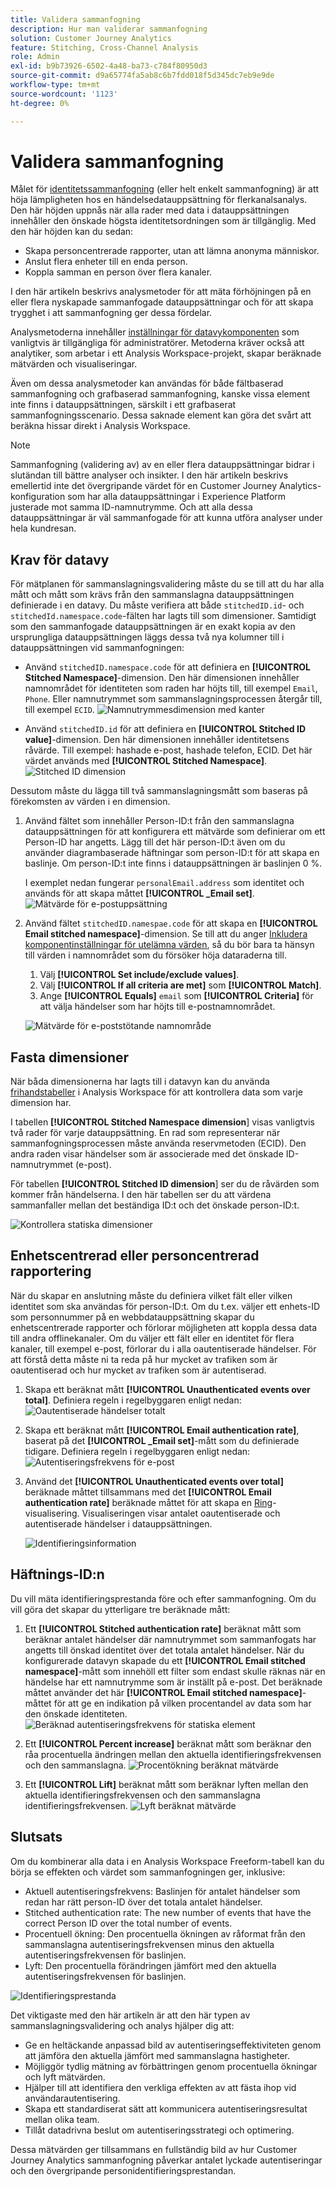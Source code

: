 ```yaml
---
title: Validera sammanfogning
description: Hur man validerar sammanfogning
solution: Customer Journey Analytics
feature: Stitching, Cross-Channel Analysis
role: Admin
exl-id: b9b73926-6502-4a48-ba73-c784f80950d3
source-git-commit: d9a65774fa5ab8c6b7fdd018f5d345dc7eb9e9de
workflow-type: tm+mt
source-wordcount: '1123'
ht-degree: 0%

---
```


# Validera sammanfogning

Målet för [identitetssammanfogning](/help/stitching/overview.md) (eller helt enkelt sammanfogning) är att höja lämpligheten hos en händelsedatauppsättning för flerkanalsanalys. Den här höjden uppnås när alla rader med data i datauppsättningen innehåller den önskade högsta identitetsordningen som är tillgänglig. Med den här höjden kan du sedan:

* Skapa personcentrerade rapporter, utan att lämna anonyma människor.
* Anslut flera enheter till en enda person.
* Koppla samman en person över flera kanaler.

I den här artikeln beskrivs analysmetoder för att mäta förhöjningen på en eller flera nyskapade sammanfogade datauppsättningar och för att skapa trygghet i att sammanfogning ger dessa fördelar.

Analysmetoderna innehåller [inställningar för datavykomponenten](/help/data-views/component-settings/overview.md) som vanligtvis är tillgängliga för administratörer. Metoderna kräver också att analytiker, som arbetar i ett Analysis Workspace-projekt, skapar beräknade mätvärden och visualiseringar.

Även om dessa analysmetoder kan användas för både fältbaserad sammanfogning och grafbaserad sammanfogning, kanske vissa element inte finns i datauppsättningen, särskilt i ett grafbaserat sammanfogningsscenario. Dessa saknade element kan göra det svårt att beräkna hissar direkt i Analysis Workspace.

>[!NOTE]
>
>Sammanfogning (validering av) av en eller flera datauppsättningar bidrar i slutändan till bättre analyser och insikter. I den här artikeln beskrivs emellertid inte det övergripande värdet för en Customer Journey Analytics-konfiguration som har alla datauppsättningar i Experience Platform justerade mot samma ID-namnutrymme. Och att alla dessa datauppsättningar är väl sammanfogade för att kunna utföra analyser under hela kundresan.


## Krav för datavy

För mätplanen för sammanslagningsvalidering måste du se till att du har alla mått och mått som krävs från den sammanslagna datauppsättningen definierade i en datavy. Du måste verifiera att både `stitchedID.id`- och `stitchedId.namespace.code`-fälten har lagts till som dimensioner. Samtidigt som den sammanfogade datauppsättningen är en exakt kopia av den ursprungliga datauppsättningen läggs dessa två nya kolumner till i datauppsättningen vid sammanfogningen:

* Använd `stitchedID.namespace.code` för att definiera en **[!UICONTROL Stitched Namespace]**-dimension. Den här dimensionen innehåller namnområdet för identiteten som raden har höjts till, till exempel `Email`, `Phone`. Eller namnutrymmet som sammanslagningsprocessen återgår till, till exempel `ECID`.
  ![Namnutrymmesdimension med kanter](assets/stitchednamespace-dimension.png)

* Använd `stitchedID.id` för att definiera en **[!UICONTROL Stitched ID value]**-dimension. Den här dimensionen innehåller identitetsens råvärde. Till exempel: hashade e-post, hashade telefon, ECID. Det här värdet används med **[!UICONTROL Stitched Namespace]**.
  ![Stitched ID dimension](assets/stitchedid-dimension.png)


Dessutom måste du lägga till två sammanslagningsmått som baseras på förekomsten av värden i en dimension.

1. Använd fältet som innehåller Person-ID:t från den sammanslagna datauppsättningen för att konfigurera ett mätvärde som definierar om ett Person-ID har angetts. Lägg till det här person-ID:t även om du använder diagrambaserade häftningar som person-ID:t för att skapa en baslinje. Om person-ID:t inte finns i datauppsättningen är baslinjen 0 %.

   I exemplet nedan fungerar `personalEmail.address` som identitet och används för att skapa måttet **[!UICONTROL _Email set]**.
   ![Mätvärde för e-postuppsättning](assets/emailset-metric.png)

1. Använd fältet `stitchedID.namespae.code` för att skapa en **[!UICONTROL Email stitched namespace]**-dimension. Se till att du anger [Inkludera komponentinställningar för utelämna värden](/help/data-views/component-settings/include-exclude-values.md), så du bör bara ta hänsyn till värden i namnområdet som du försöker höja dataraderna till.
   1. Välj **[!UICONTROL Set include/exclude values]**.
   1. Välj **[!UICONTROL If all criteria are met]** som **[!UICONTROL Match]**.
   1. Ange **[!UICONTROL Equals]** `email` som **[!UICONTROL Criteria]** för att välja händelser som har höjts till e-postnamnområdet.

   ![Mätvärde för e-poststötande namnområde](assets/emailstitchednamespace-metric.png)

## Fasta dimensioner

När båda dimensionerna har lagts till i datavyn kan du använda [frihandstabeller](/help/analysis-workspace/visualizations/freeform-table/freeform-table.md) i Analysis Workspace för att kontrollera data som varje dimension har.

I tabellen **[!UICONTROL Stitched Namespace dimension**] visas vanligtvis två rader för varje datauppsättning. En rad som representerar när sammanfogningsprocessen måste använda reservmetoden (ECID). Den andra raden visar händelser som är associerade med det önskade ID-namnutrymmet (e-post).

För tabellen **[!UICONTROL Stitched ID dimension**] ser du de råvärden som kommer från händelserna. I den här tabellen ser du att värdena sammanfaller mellan det beständiga ID:t och det önskade person-ID:t.

![Kontrollera statiska dimensioner](assets/check-data-on-stitching.png)


## Enhetscentrerad eller personcentrerad rapportering

När du skapar en anslutning måste du definiera vilket fält eller vilken identitet som ska användas för person-ID:t. Om du t.ex. väljer ett enhets-ID som personnummer på en webbdatauppsättning skapar du enhetscentrerade rapporter och förlorar möjligheten att koppla dessa data till andra offlinekanaler. Om du väljer ett fält eller en identitet för flera kanaler, till exempel e-post, förlorar du i alla oautentiserade händelser. För att förstå detta måste ni ta reda på hur mycket av trafiken som är oautentiserad och hur mycket av trafiken som är autentiserad.

1. Skapa ett beräknat mått **[!UICONTROL Unauthenticated events over total]**. Definiera regeln i regelbyggaren enligt nedan:
   ![Oautentiserade händelser totalt](assets/calcmetric-unauthenticatedeventsovertotal.png)

1. Skapa ett beräknat mått **[!UICONTROL Email authentication rate]**, baserat på det **[!UICONTROL _Email set]**-mått som du definierade tidigare. Definiera regeln i regelbyggaren enligt nedan:
   ![Autentiseringsfrekvens för e-post](assets/calcmetric-emailauthenticationrate.png)

1. Använd det **[!UICONTROL Unauthenticated events over total]** beräknade måttet tillsammans med det **[!UICONTROL Email authentication rate]** beräknade måttet för att skapa en [Ring](/help/analysis-workspace/visualizations/donut.md)-visualisering. Visualiseringen visar antalet oautentiserade och autentiserade händelser i datauppsättningen.

   ![Identifieringsinformation](assets/identification-details.png)



## Häftnings-ID:n

Du vill mäta identifieringsprestanda före och efter sammanfogning. Om du vill göra det skapar du ytterligare tre beräknade mått:

1. Ett **[!UICONTROL Stitched authentication rate]** beräknat mått som beräknar antalet händelser där namnutrymmet som sammanfogats har angetts till önskad identitet över det totala antalet händelser. När du konfigurerade datavyn skapade du ett **[!UICONTROL Email stitched namespace]**-mått som innehöll ett filter som endast skulle räknas när en händelse har ett namnutrymme som är inställt på e-post. Det beräknade måttet använder det här **[!UICONTROL Email stitched namespace]**-måttet för att ge en indikation på vilken procentandel av data som har den önskade identiteten.
   ![Beräknad autentiseringsfrekvens för statiska element ](assets/calcmetric-stitchedauthenticationrate.png)

1. Ett **[!UICONTROL Percent increase]** beräknat mått som beräknar den råa procentuella ändringen mellan den aktuella identifieringsfrekvensen och den sammanslagna.
   ![Procentökning beräknat mätvärde](assets/calcmetric-percentincrease.png)

1. Ett **[!UICONTROL Lift]** beräknat mått som beräknar lyften mellan den aktuella identifieringsfrekvensen och den sammanslagna identifieringsfrekvensen.
   ![Lyft beräknat mätvärde](assets/calcmetric-lift.png)


## Slutsats

Om du kombinerar alla data i en Analysis Workspace Freeform-tabell kan du börja se effekten och värdet som sammanfogningen ger, inklusive:

* Aktuell autentiseringsfrekvens: Baslinjen för antalet händelser som redan har rätt person-ID över det totala antalet händelser.
* Stitched authentication rate: The new number of events that have the correct Person ID over the total number of events.
* Procentuell ökning: Den procentuella ökningen av råformat från den sammanslagna autentiseringsfrekvensen minus den aktuella autentiseringsfrekvensen för baslinjen.
* Lyft: Den procentuella förändringen jämfört med den aktuella autentiseringsfrekvensen för baslinjen.

![Identifieringsprestanda](assets/identification-performance.png)

Det viktigaste med den här artikeln är att den här typen av sammanslagningsvalidering och analys hjälper dig att:

* Ge en heltäckande anpassad bild av autentiseringseffektiviteten genom att jämföra den aktuella jämfört med sammanslagna hastigheter.
* Möjliggör tydlig mätning av förbättringen genom procentuella ökningar och lyft mätvärden.
* Hjälper till att identifiera den verkliga effekten av att fästa ihop vid användarautentisering.
* Skapa ett standardiserat sätt att kommunicera autentiseringsresultat mellan olika team.
* Tillåt datadrivna beslut om autentiseringsstrategi och optimering.

Dessa mätvärden ger tillsammans en fullständig bild av hur Customer Journey Analytics sammanfogning påverkar antalet lyckade autentiseringar och den övergripande personidentifieringsprestandan.

